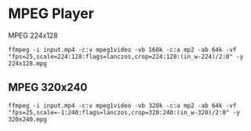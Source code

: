 # MPEG Player

MPEG 224x128

```console
ffmpeg -i input.mp4 -c:v mpeg1video -vb 160k -c:a mp2 -ab 64k -vf "fps=25,scale=224:128:flags=lanczos,crop=224:128:(in_w-224)/2:0" -y 224x128.mpg
```

## MPEG 320x240

```console
ffmpeg -i input.mp4 -c:v mpeg1video -vb 320k -c:a mp2 -ab 64k -vf "fps=25,scale=-1:240:flags=lanczos,crop=320:240:(in_w-320)/2:0" -y 320x240.mpg
```
